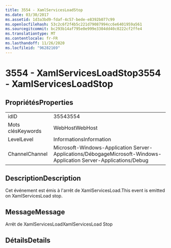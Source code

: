 ```yaml
---
title: 3554 - XamlServicesLoadStop
ms.date: 03/30/2017
ms.assetid: 1d3a3bd9-fdaf-4c57-bede-e8392b077c99
ms.openlocfilehash: 53c2c6f2f4b5c221d79087994cc6e6401959a561
ms.sourcegitcommit: bc293b14af795e0e999e3304dd40c0222cf2ffe4
ms.translationtype: MT
ms.contentlocale: fr-FR
ms.lasthandoff: 11/26/2020
ms.locfileid: "96282169"
---
```

# <a name="3554---xamlservicesloadstop"></a><span data-ttu-id="e9c32-102">3554 - XamlServicesLoadStop</span><span class="sxs-lookup"><span data-stu-id="e9c32-102">3554 - XamlServicesLoadStop</span></span>

## <a name="properties"></a><span data-ttu-id="e9c32-103">Propriétés</span><span class="sxs-lookup"><span data-stu-id="e9c32-103">Properties</span></span>  
  
|||  
|-|-|  
|<span data-ttu-id="e9c32-104">id</span><span class="sxs-lookup"><span data-stu-id="e9c32-104">ID</span></span>|<span data-ttu-id="e9c32-105">3554</span><span class="sxs-lookup"><span data-stu-id="e9c32-105">3554</span></span>|  
|<span data-ttu-id="e9c32-106">Mots clés</span><span class="sxs-lookup"><span data-stu-id="e9c32-106">Keywords</span></span>|<span data-ttu-id="e9c32-107">WebHost</span><span class="sxs-lookup"><span data-stu-id="e9c32-107">WebHost</span></span>|  
|<span data-ttu-id="e9c32-108">Level</span><span class="sxs-lookup"><span data-stu-id="e9c32-108">Level</span></span>|<span data-ttu-id="e9c32-109">Informations</span><span class="sxs-lookup"><span data-stu-id="e9c32-109">Information</span></span>|  
|<span data-ttu-id="e9c32-110">Channel</span><span class="sxs-lookup"><span data-stu-id="e9c32-110">Channel</span></span>|<span data-ttu-id="e9c32-111">Microsoft-Windows-Application Server-Applications/Débogage</span><span class="sxs-lookup"><span data-stu-id="e9c32-111">Microsoft-Windows-Application Server-Applications/Debug</span></span>|  
  
## <a name="description"></a><span data-ttu-id="e9c32-112">Description</span><span class="sxs-lookup"><span data-stu-id="e9c32-112">Description</span></span>  

 <span data-ttu-id="e9c32-113">Cet événement est émis à l'arrêt de XamlServicesLoad.</span><span class="sxs-lookup"><span data-stu-id="e9c32-113">This event is emitted on XamlServicesLoad stop.</span></span>  
  
## <a name="message"></a><span data-ttu-id="e9c32-114">Message</span><span class="sxs-lookup"><span data-stu-id="e9c32-114">Message</span></span>  

 <span data-ttu-id="e9c32-115">Arrêt de XamlServicesLoad</span><span class="sxs-lookup"><span data-stu-id="e9c32-115">XamlServicesLoad Stop</span></span>  
  
## <a name="details"></a><span data-ttu-id="e9c32-116">Détails</span><span class="sxs-lookup"><span data-stu-id="e9c32-116">Details</span></span>
